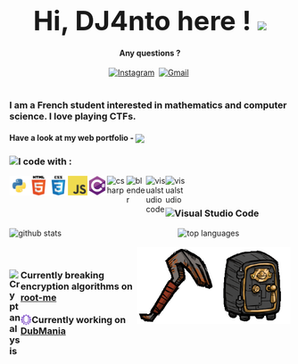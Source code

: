 <div align="center">
<h1><font size="100"> Hi, DJ4nto here ! </font><img src="https://cdn-items.klei.com/dst/192x192/wormwood_cactus_7e4fb75ae19500bc.png" width="45"></h1>
</div>

<div align="center">
<h4>Any questions ?</h4>
</div>

<div align="center">
<a href="https://instagram.com/antonin._.lecocq"><img src="https://img.shields.io/badge/instagram-%23E4405F.svg?&style=for-the-badge&logo=instagram&logoColor=white" alt="Instagram" /></a>&nbsp;
<a href="mailto:lecocqantonin@gmail.com"><img src="https://img.shields.io/badge/gmail-%23D14836.svg?&style=for-the-badge&logo=gmail&logoColor=white" alt="Gmail"/></a>&nbsp;
</div>

<br>

### I am a French student interested in mathematics and computer science. I love playing CTFs.

<h4>Have a look at my web portfolio -  <a href="https://dj4nto.github.io"><img align="center" src="https://img.shields.io/badge/Portfolio-DJ4nto-006400?"></a></h4>

<h3><img alt="I code with :" src="https://img.shields.io/badge/i%20code%20with%20:-007A01.svg?style=for-the-badge"/></h3>

<img style="margin-right:10" align="left" alt="HTML5" width="35" src="https://raw.githubusercontent.com/github/explore/80688e429a7d4ef2fca1e82350fe8e3517d3494d/topics/python/python.png" />
<img style="margin-right:10" align="left" alt="HTML5" width="35" src="https://raw.githubusercontent.com/github/explore/80688e429a7d4ef2fca1e82350fe8e3517d3494d/topics/html/html.png" />
<img style="margin-right:10" align="left" alt="CSS3" width="35" src="https://raw.githubusercontent.com/github/explore/80688e429a7d4ef2fca1e82350fe8e3517d3494d/topics/css/css.png" />
<img style="margin-right:10" align="left" alt="JavaScript" width="35" src="https://raw.githubusercontent.com/github/explore/80688e429a7d4ef2fca1e82350fe8e3517d3494d/topics/javascript/javascript.png" />
<img style="margin-right:10" align="left" alt="csharp" src="https://raw.githubusercontent.com/devicons/devicon/master/icons/csharp/csharp-original.svg" width="35"/>
<img style="margin-right:10" align="left" alt="csharp" src="https://www.vectorlogo.zone/logos/unity3d/unity3d-icon.svg" width="35"/>
<img style="margin-right:10" align="left" alt="blender" src="https://download.blender.org/branding/community/blender_community_badge_white.svg" width="35"/>
<img style="margin-right:10" align="left" alt="visualstudiocode" src="https://www.vectorlogo.zone/logos/visualstudio_code/visualstudio_code-icon.svg" width="35"/>
<img style="margin-right:10" align="left" alt="visualstudio" src="https://img.icons8.com/?size=100&id=ezj3zaVtImPg&format=png&color=000000" width="35"/>


<br>
<br>

<h3><img alt="Visual Studio Code" src="https://img.shields.io/badge/github%20stats%20:-121013?style=for-the-badge&logo=github&logoColor=white"/></h3>

<img width="60%" align="left" alt="github stats" src="https://github-readme-stats.vercel.app/api?username=DJ4nto&theme=shadow_green&show_icons=true"/>
<img width="37%" alt="top languages" src="https://github-readme-stats.vercel.app/api/top-langs/?username=DJ4nto&layout=compact&theme=shadow_green"/>

<br>
<br>

<img width="275" align="right" alt="github stats" src="./assets/crowbar_safe.gif"/>

<br>

<div align="center">
<h3 align="left"><img align="left" style="margin-right:10" width="20" alt="Cryptanalysis" src="https://www.root-me.org/IMG/logo/rubon18.svg">Currently breaking encryption algorithms on <a href="https://www.root-me.org/DJ4nto">root-me</a>
<br>
<br>
<img align="left" style="margin-right:10" width="20" alt="dubmania" src="./assets/mic-logo.png">Currently working on <a href="https://github.com/DJ4nto/DubMania">DubMania</a></h3>
</div>

<br>
<br>

#
<!--
<div align="center">
<img width="100%" alt="top languages" src="https://i.pinimg.com/originals/06/60/ef/0660efe82fa3da42ed56eef013171835.gif"/>
</div>
-->